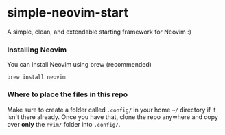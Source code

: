 # simple-neovim-start

A simple, clean, and extendable starting framework for Neovim :)

### Installing Neovim

You can install Neovim using brew (recommended)
```
brew install neovim
```

### Where to place the files in this repo

Make sure to create a folder called `.config/` in your home `~/` directory if it isn't there already. Once you have that, clone the repo anywhere and copy over **only** the `nvim/` folder into `.config/`. 
